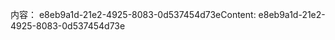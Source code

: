 <span data-ttu-id="313a6-101">内容： e8eb9a1d-21e2-4925-8083-0d537454d73e</span><span class="sxs-lookup"><span data-stu-id="313a6-101">Content: e8eb9a1d-21e2-4925-8083-0d537454d73e</span></span>